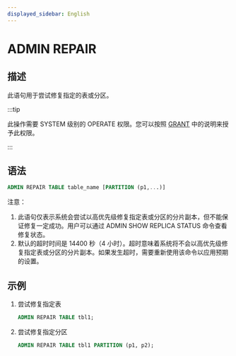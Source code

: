 ```yaml
---
displayed_sidebar: English
---
```


# ADMIN REPAIR

## 描述

此语句用于尝试修复指定的表或分区。

:::tip

此操作需要 SYSTEM 级别的 OPERATE 权限。您可以按照 [GRANT](../account-management/GRANT.md) 中的说明来授予此权限。

:::

## 语法

```sql
ADMIN REPAIR TABLE table_name [PARTITION (p1,...)]
```

注意：

1. 此语句仅表示系统会尝试以高优先级修复指定表或分区的分片副本，但不能保证修复一定成功。用户可以通过 ADMIN SHOW REPLICA STATUS 命令查看修复状态。
2. 默认的超时时间是 14400 秒（4 小时）。超时意味着系统将不会以高优先级修复指定表或分区的分片副本。如果发生超时，需要重新使用该命令以应用预期的设置。

## 示例

1. 尝试修复指定表

   ```sql
   ADMIN REPAIR TABLE tbl1;
   ```

2. 尝试修复指定分区

   ```sql
   ADMIN REPAIR TABLE tbl1 PARTITION (p1, p2);
   ```